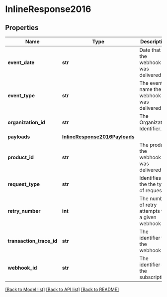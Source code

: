 # InlineResponse2016

## Properties
Name | Type | Description | Notes
------------ | ------------- | ------------- | -------------
**event_date** | **str** | Date that the webhook was delivered | [optional] 
**event_type** | **str** | The event name the webhook was delivered for | [optional] 
**organization_id** | **str** | The Organization Identifier. | [optional] 
**payloads** | [**InlineResponse2016Payloads**](InlineResponse2016Payloads.md) |  | [optional] 
**product_id** | **str** | The product the webhook was delivered for | [optional] 
**request_type** | **str** | Identifies the the type of request | [optional] 
**retry_number** | **int** | The number of retry attempts for a given webhook | [optional] 
**transaction_trace_id** | **str** | The identifier for the webhook | [optional] 
**webhook_id** | **str** | The identifier of the subscription | [optional] 

[[Back to Model list]](../README.md#documentation-for-models) [[Back to API list]](../README.md#documentation-for-api-endpoints) [[Back to README]](../README.md)


